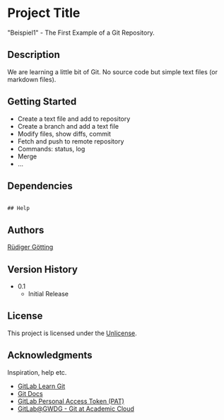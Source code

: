 # Project Title

"Beispiel1" - The First Example of a Git Repository.

## Description

We are learning a little bit of Git.
No source code but simple text files (or markdown files).

## Getting Started

* Create a text file and add to repository
* Create a branch and add a text file
* Modify files, show diffs, commit
* Fetch and push to remote repository
* Commands: status, log
* Merge
* …


## Dependencies

```

## Help

```

## Authors
 
[Rüdiger Götting](mailto:ruediger.goetting@hs-emden-leer.de)

## Version History

* 0.1
    * Initial Release

## License

This project is licensed under the [Unlicense](https://spdx.org/licenses/Unlicense.html).

## Acknowledgments

Inspiration, help etc.
* [GitLab Learn Git](https://docs.gitlab.com/ee/topics/git/)
* [Git Docs](https://git-scm.com)
* [GitLab Personal Access Token (PAT)](https://gitlab.gwdg.de/help/user/profile/personal_access_tokens.md)
* [GitLab@GWDG - Git at Academic Cloud](https://gitlab.gwdg.de)